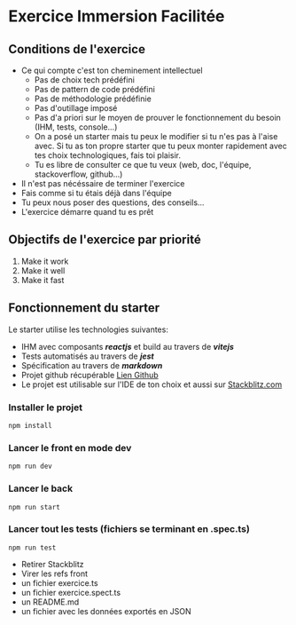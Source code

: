# Exercice Immersion Facilitée

## Conditions de l'exercice

- Ce qui compte c'est ton cheminement intellectuel
  - Pas de choix tech prédéfini
  - Pas de pattern de code prédéfini
  - Pas de méthodologie prédéfinie
  - Pas d'outillage imposé
  - Pas d'a priori sur le moyen de prouver le fonctionnement du besoin (IHM, tests, console...)
  - On a posé un starter mais tu peux le modifier si tu n'es pas à l'aise avec. Si tu as ton propre starter que tu peux monter rapidement avec tes choix technologiques, fais toi plaisir.
  - Tu es libre de consulter ce que tu veux (web, doc, l'équipe, stackoverflow, github...)
- Il n'est pas nécéssaire de terminer l'exercice
- Fais comme si tu étais déjà dans l'équipe
- Tu peux nous poser des questions, des conseils...
- L'exercice démarre quand tu es prêt

## Objectifs de l'exercice par priorité

1. Make it work
2. Make it well
3. Make it fast

## Fonctionnement du starter

Le starter utilise les technologies suivantes:

- IHM avec composants **_reactjs_** et build au travers de **_vitejs_**
- Tests automatisés au travers de **_jest_**
- Spécification au travers de **_markdown_**
- Projet github récupérable [Lien Github](https://github.com/bbohec/immersion-facilit-e-entretien)
- Le projet est utilisable sur l'IDE de ton choix et aussi sur [Stackblitz.com](https://stackblitz.com/edit/immersion-facilitee-entretien?file=README.md)

### Installer le projet

`npm install`

### Lancer le front en mode dev

`npm run dev`

### Lancer le back

`npm run start`

### Lancer tout les tests (fichiers se terminant en .spec.ts)

`npm run test`

- Retirer Stackblitz
- Virer les refs front
- un fichier exercice.ts
- un fichier exercice.spect.ts
- un README.md
- un fichier avec les données exportés en JSON
